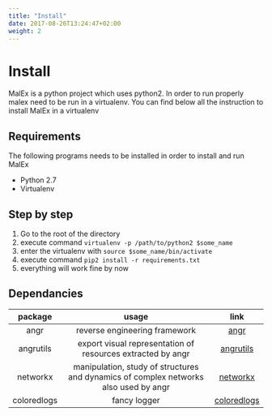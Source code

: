 ```yaml
---
title: "Install"
date: 2017-08-26T13:24:47+02:00
weight: 2
---
```


# Install

MalEx is a python project which uses python2. In order to run properly malex need to be run in a virtualenv. You can find below all the instruction to install MalEx in a virtualenv

## Requirements

The following programs needs to be installed in order to install and run MalEx

* Python 2.7
* Virtualenv

## Step by step

1. Go to the root of the directory
2. execute command `virtualenv -p /path/to/python2 $some_name`
3. enter the virtualenv with `source $some_name/bin/activate`
4. execute command `pip2 install -r requirements.txt`
5. everything will work fine by now

## Dependancies

| package | usage | link |
| :---: | :---: | :---: |
| angr | reverse engineering framework | [angr](http://angr.io/)|
| angrutils | export visual representation of resources extracted by angr | [angrutils](https://github.com/axt/angr-utils)
| networkx | manipulation, study of structures and dynamics of complex networks also used by angr| [networkx](https://networkx.github.io/) |
| coloredlogs | fancy logger | [coloredlogs](https://coloredlogs.readthedocs.io/en/latest/)
